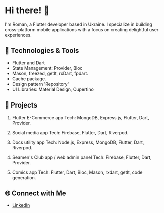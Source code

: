 # Hi there! 👋

I'm Roman, a Flutter developer based in Ukraine. I specialize in building cross-platform mobile applications with a focus on creating delightful user experiences.

## 🔧 Technologies & Tools

- Flutter and Dart
- State Management: Provider, Bloc
- Mason, freezed, getIt, rxDart, fpdart.
- Cache package.
- Design pattern 'Repository'
- UI Libraries: Material Design, Cupertino

## 📱 Projects

1. Flutter E-Commerce app 
Tech: MongoDB, Express.js, Flutter, Dart, Provider. 

2. Social media app
Tech: Firebase, Flutter, Dart,  Riverpod.

3. Docs utility app
Tech: Node.js, Express, MongoDB, Flutter, Dart, Riverpod.

4. Seamen's Club app / web admin panel 
Tech: Firebase, Flutter, Dart, Provider. 

5. Comics app
Tech: Flutter, Dart, Bloc, Mason, rxdart, getIt, code generation.

## 🌐 Connect with Me

- [LinkedIn](https://www.linkedin.com/in/roman-kliakhin-298103227/)


